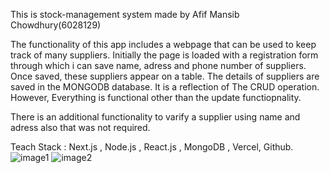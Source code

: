 
This is stock-management system made by Afif Mansib Chowdhury(6028129)

The functionality of this app includes a webpage that can be used to keep track of many suppliers. Initially the page is loaded with a registration form through which i can save name, adress and phone number of suppliers. Once saved, these suppliers appear on a table. The details of suppliers are saved in the MONGODB database. It is a reflection of The CRUD operation. However, Everything is functional other than the update functiopnality. 

There is an additional functionality to varify a supplier using name and adress also that was not required.

Teach Stack : Next.js , Node.js , React.js , MongoDB , Vercel, Github.![image1](https://user-images.githubusercontent.com/78995381/226089676-d358ccd8-1daf-4dd1-ba40-6d13f8bb22a7.jpg)
![image2](https://user-images.githubusercontent.com/78995381/226089679-a26210d5-6d0f-4a25-8b9f-fd4df208fc32.jpg)
